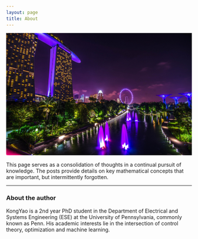 ```yaml
---
layout: page
title: About
---
```


![alt text](/assets/img/marina.jpg "MBS")

This page serves as a consolidation of thoughts in a continual pursuit of knowledge. The posts provide details on key mathematical concepts that are important, but intermittently forgotten.

---

### About the author

KongYao is a 2nd year PhD student in the Department of Electrical and Systems Engineering (ESE) at the University of Pennsylvania, commonly known as Penn. His academic interests lie in the intersection of control theory, optimization and machine learning.